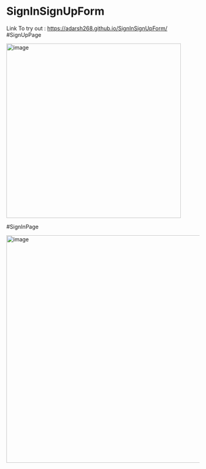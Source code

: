# SignInSignUpForm

Link To try out :  https://adarsh268.github.io/SignInSignUpForm/
#SignUpPage

<img width="455" alt="image" src="https://github.com/adarsh268/SignInSignUpForm/assets/109815491/cdb26d3d-e4b6-4cd4-91b0-fd9e8e1e0ecc">

#SignInPage

<img width="593" alt="image" src="https://github.com/adarsh268/SignInSignUpForm/assets/109815491/25f44d4b-0983-40f7-b70a-3b0a26052bc5">
